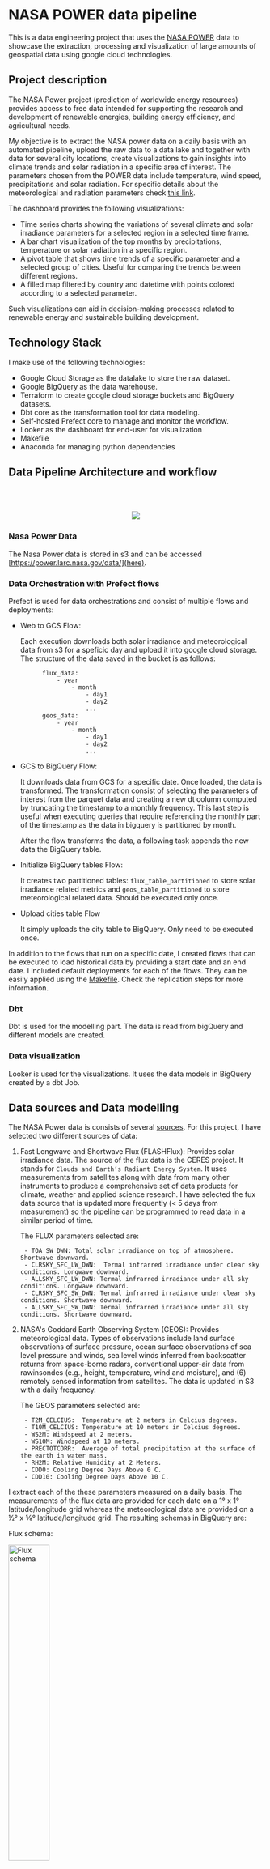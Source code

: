 # NASA POWER data pipeline

This is a data engineering project that uses the [NASA POWER](https://power.larc.nasa.gov/) data to showcase the extraction, processing and visualization of large amounts of geospatial data using google cloud technologies.

## Project description

The NASA Power project (prediction of worldwide energy resources) provides access to free data intended for supporting the research and development of renewable energies, building energy efficiency, and agricultural needs.

My objective is to extract the NASA power data on a daily basis with an automated pipeline, upload the raw data to a data lake and together with data for several city locations, create visualizations to gain insights into climate trends and solar radiation in a specific area of interest. The parameters chosen from the POWER data include temperature, wind speed, precipitations and solar radiation. For specific details about the meteorological and radiation parameters check [this link](https://gist.github.com/abelcallejo/d68e70f43ffa1c8c9f6b5e93010704b8).

The dashboard provides the following visualizations:

- Time series charts showing the variations of several climate and solar irradiance parameters for a selected region in a selected time frame.
- A bar chart visualization of the top months by precipitations, temperature or solar radiation in a specific region.
- A pivot table that shows time trends of a specific parameter and a selected group of cities. Useful for comparing the trends between different regions.
- A filled map filtered by country and datetime with points colored according to a selected parameter.

Such visualizations can aid in decision-making processes related to renewable energy and sustainable building development.

## Technology Stack

I make use of the following technologies:

- Google Cloud Storage as the datalake to store the raw dataset.
- Google BigQuery as the data warehouse.
- Terraform to create google cloud storage buckets and BigQuery datasets.
- Dbt core as the transformation tool for data modeling.
- Self-hosted Prefect core to manage and monitor the workflow.
- Looker as the dashboard for end-user for visualization
- Makefile
- Anaconda for managing python dependencies

## Data Pipeline Architecture and workflow

<br>
<br>

<p align="center">
  <img src="./images/pipeline.png"/>
</p>

### Nasa Power Data

The Nasa Power data is stored in s3 and can be accessed [https://power.larc.nasa.gov/data/](here).

### Data Orchestration with Prefect flows

Prefect is used for data orchestrations and consist of multiple flows and deployments:

- Web to GCS Flow:

    Each execution downloads both solar irradiance and meteorological data from s3 for a speficic day and upload it into google cloud storage. The structure of the data saved in the bucket is as follows:

            flux_data:
                - year
                    - month
                        - day1
                        - day2
                        ...
            geos_data:
                - year
                    - month
                        - day1
                        - day2
                        ...


- GCS to BigQuery Flow:

    It downloads data from GCS for a specific date. Once loaded, the data is transformed. The transformation consist of selecting the parameters of interest from the parquet data and creating a new dt column computed by truncating the timestamp to a monthly frequency. This last step is useful when executing queries that require referencing the monthly part of the timestamp as the data in bigquery is partitioned by month.

    After the flow transforms the data, a following task appends the new data the BigQuery table.

- Initialize BigQuery tables Flow:

    It creates two partitioned tables: `flux_table_partitioned` to store solar irradiance related metrics and `geos_table_partitioned` to store meteorological related data. Should be executed only once.

- Upload cities table Flow

    It simply uploads the city table to BigQuery. Only need to be executed once.

In addition to the flows that run on a specific date, I created flows that can be executed to load historical data by providing a start date and an end date.
I included default deployments for each of the flows. They can be easily applied using the [Makefile](./Makefile). Check the replication steps for more information.

### Dbt

Dbt is used for the modelling part. The data is read from bigQuery and different models are created. 

### Data visualization

Looker is used for the visualizations. It uses the data models in BigQuery created by a dbt Job.

## Data sources and Data modelling

The NASA Power data is consists of several [sources](https://power.larc.nasa.gov/docs/methodology/data/sources/). For this project, I have selected two different sources of data:

1. Fast Longwave and Shortwave Flux (FLASHFlux): Provides solar irradiance data. The source of the flux data is the CERES project. It stands for `Clouds and Earth’s Radiant Energy System`. It uses measurements from satellites along with data from many other instruments to produce a comprehensive set of data products for climate, weather and applied science research. I have selected the fux data source that is updated more frequently (< 5 days from measurement) so the pipeline can be programmed to read data in a similar period of time. 

    The FLUX parameters selected are:

        - TOA_SW_DWN: Total solar irradiance on top of atmosphere. Shortwave downward.
        - CLRSKY_SFC_LW_DWN:  Termal infrarred irradiance under clear sky conditions. Longwave downward.
        - ALLSKY_SFC_LW_DWN: Termal infrarred irradiance under all sky conditions. Longwave downward.
        - CLRSKY_SFC_SW_DWN: Termal infrarred irradiance under clear sky conditions. Shortwave downward.
        - ALLSKY_SFC_SW_DWN: Termal infrarred irradiance under all sky conditions. Shortwave downward.


2. NASA's Goddard Earth Observing System (GEOS): Provides meteorological data. Types of observations include land surface observations of surface pressure, ocean surface observations of sea level pressure and winds, sea level winds inferred from backscatter returns from space-borne radars, conventional upper-air data from rawinsondes (e.g., height, temperature, wind and moisture), and (6) remotely sensed information from satellites. The data is updated in S3 with a daily frequency.

    The GEOS parameters selected are:

        - T2M_CELCIUS:  Temperature at 2 meters in Celcius degrees.
        - T10M_CELCIUS: Temperature at 10 meters in Celcius degrees.
        - WS2M: Windspeed at 2 meters.
        - WS10M: Windspeed at 10 meters.
        - PRECTOTCORR:  Average of total precipitation at the surface of the earth in water mass.
        - RH2M: Relative Humidity at 2 Meters.
        - CDD0: Cooling Degree Days Above 0 C.
        - CDD10: Cooling Degree Days Above 10 C.

I extract each of the these parameters measured on a daily basis. The measurements of the flux data are provided for each date on a 1° x 1° latitude/longitude grid whereas the meteorological data are provided on a ½° x ⅝° latitude/longitude grid. The resulting schemas in BigQuery are:

Flux schema:

<img src="./images/flux_schema.png" alt="Flux schema" width="40%" height="40%">

Geos schema:

<img src="./images/geos_schema.png" alt="Geos schema" width="40%" height="40%">

### Partitions

Both raw tables are partitioned by the time column truncated by month [See creation query](./flows/queries/flux_table_creation.sql). In this way, common operations such as groping or filtering by a specific datetime are optimized. This has an important impact in the models calculated subsequently with dbt specially when computing the monthyl average of some parameters

### Dbt modelling

Instead of querying and visualizing of all datapoints in the global grid, it is more practical to limit the datapoints that are close to a city or region of interest. In order to achieve this, I added a new table for `cities`. It contains information about all cities of the world with their coordinates. As it is a small file, I include it as a csv in this repo and can be accessed [here](./worldcities.csv).

In dbt, given the cities table, the raw flux and geos tables I perform an inner [spatial join](./dbt_nasa_power/models/staging/city_flux_model.sql) with the flux and geos tables separately to create two new tables which contain data from the cities joint with solar irradiance and meteorological measurements. The resulting models are a time series for each city and a set of metrics.  


## Dashboard preview

The looker report can be viewed [here](https://lookerstudio.google.com/s/j1MZwZCTnAE)

**Time series**

<p align="center">
<img src="./images/timeseries.png" alt="timeseries" width="80%" height="80%">
</p>

**Barchart**

<p align="center">
<img src="./images/barchart.png" alt="barchart" width="80%" height="80%">
</p>

**Fillmap**
<p align="center">
<img src="./images/heatmap.png" alt="filledmap" width="80%" height="80%">
</p>


## Replication steps

### Setup google cloud

1. Start by creating a new Google Cloud account and setting up a new project. 

2. Create a new service account and grant it Compute Admin, Service Account User, Storage Admin, Storage Object Admin, and BigQuery Admin roles. 

3. After creating the service account, click on "Manage Keys" under actions Menu. Click on the Add Key dropdown and click on Create new key and create a new key in JSON format, saving it to your computer.

4. Install the Google Cloud CLI and log in by running "gcloud init" in an Ubuntu Linux environment or similar. 

5. Choose the cloud project you created to use. Set the environment variable to point to your downloaded service account keys JSON file by running "export GOOGLE_APPLICATION_CREDENTIALS=<path/to/your/service-account-authkeys>.json". 

6. Refresh your token/session and verify authentication by running "gcloud auth application-default login". 

7. Ensure that the following APIs are enabled for your project: 

https://console.cloud.google.com/apis/library/iam.googleapis.com 
https://console.cloud.google.com/apis/library/iamcredentials.googleapis.com 
https://console.cloud.google.com/apis/library/compute.googleapis.com

### Setup Environmet VM on Google Cloud (Optional)

Note that workflow execution environment can be setup in your local machine but for the purpose of having a common configuration you can create a VM on Google Cloud and follow the next steps:

1. Before we can interact with any VM on Google cloud we need to create an ssh key. The steps are described [here](https://cloud.google.com/compute/docs/connect/create-ssh-keys).

2. Once the private and public key pair is generated, we need to add the public key to our Google cloud comnpute engine configuration. On the GC console, navigate to compute engine -> metadata -> SSH Keys -> Add SSH Keys. 

You can copy your generated key as:

        cat ~/.ssh/gcp.pub | pbcopy

3. Create an VM instance with the following minmum specifications: 4 vCPUs and 16GB RAM and a boot disk of minimum 30GB. For operating system choose a recent stable Ubuntu release. Alternatively you can also use the following gcp command to create a vm instance:

4. Ssh to the created instance. This can be done with the ssh command or using the gcloud command line tool. For the last option, make sure that you have logged in with the correct service account and have the required permissions. See [the make file](./Makefile) for help with the commands.

5. On the virtual machine command line, download and install anaconda and docker:

        wget https://repo.anaconda.com/archive/Anaconda3-2023.03-Linux-x86_64.sh

        bash Anaconda3-2023.03-Linux-x86_64.sh

        sudo apt-get update

        sudo apt-get install docker.io

6. Clone this repository in the virtual machine:

        git clone https://github.com/cancamilo/dataworks-gis.git

7. Install terraform        

        wget https://releases.hashicorp.com/terraform/1.1.4/terraform_1.1.4_linux_amd64.zip

        sudo apt-get install unzip 

        unzip terraform_1.1.4_linux_amd64.zip

        ls

8. Transfer your previously generated service account key to the VM using ftp. 

9. Configure your google account:

            export GOOGLE_APPLICATION_CREDENTIALS=~/.gc/{your_key}.json

            gcloud auth activate-service-account --key-file $GOOGLE_APPLICATION_CREDENTIALS

20. Install Make

        sudo apt install make

After the previous steps, you should have your environment ready to create the necessary infrastructure and run the workflows

### Create infrastructure with terraform

With this repo cloned and given that you have installed terraform, navigate to the terraform folder and execute the following steps:

        terraform init 

        terraform plan

        terraform apply

### Install conda environment

First make sure you have conda installed in your machine. Then we can create and activate an environment:

        conda create --name dataworks-env

        conda activate dataworks-env

Finally, we should install the dependencies specified in [requirements.txt](./requirements.txt).

        pip install -r requirements.txt

### Deploy and run flows

1. Start the prefect server:

        prefect orion start

2. In a different terminal, start a prefect agent to execute the flows:

        prefect agent start -q 'default'

3. In the prefect UI, install the following blocks:

   - gcs-credentials: add your service account key in the service account info
   - gcs-bucket: Name the block `gcs-connector`, use `nasa_power_datalake` as the bucket name and as credentials choose the previously created gcs-credentials.
   - BigQueryWarehouse: name it bq-block and connect to previously stored credentials.

   Note: You could name the blocks as desired, but then the namings in the flows should be changed to adapt to your names.

4. Apply the deployments:

        Make apply_deployments

   This command will apply 4 already generated flows:

   - web_to_gcs_flow: 

        parameters:
        - start_date(optional): If not provided it will execute for the current day.

        frequency: Runs everyday at 6 am.

   - gcs_to_bq_flow:

        parameters:
        - start_date(optional): If not provided it will execute for the current day.

        frequency: Runs everyday at 6 am.

    - web_to_gcs_data_range_flow (optional): 

        parameters:
        - start_date
        - end-date        

    - gcs_to_bq_data_range_flow (optional): 

        parameters:
        - start_date
        - end_date

If all you need is to start acquiring data everyday, it is enough to just apply the deployments and the ETL will start populating the gcp bucket and the BigQuery table. If you want to acquire the historical data, you should first execute `web_to_gcs_data_range_flow` in the desired time range in order to populate the bucket and then execute `gcs_to_bq_data_range_flow`in the same time range to read from the bucket and upload the data to the partitioned tables in BigQuery. 

### Dbt Job Run

Up until this point, we have our date available in the desired time range in the GCS bucket and in the partitioned BigQuery tables. Now we can proceed to create the models from our data that will be subsequently used for visualizations in Google looker.

As a first step we should create a dbt cloud account and connect it to our BigQuery account. To do so you can follow this [excelent guide](https://github.com/ziritrion/dataeng-zoomcamp/blob/main/notes/4_analytics.md#setting-up-dbt). It is also neccesary to configure our dbt cloud account to connect to the github where the repository lives. In this repo, the dbt relevant project files are in the `dbt_nasa_power` folder. 

Inside our dbt project in the cloud, we proceed configure a `Job`. It should run in a production environment that points to our `production` dataset in BigQuery. The `Job` should be configured to execute the following steps:

        dbt test

        dbt run --vars '{"join_radius": 70000, "is_test_run": false}'

First, this job will perform some default testing on the data and then build and run the [dbt models](./dbt_nasa_power/models/). The `join_radius` variable specifies the maximum radius around a city that will be used to join the data from the neighboring points in the metrics tables. 

You can program this `Job` to run periodically with a similar frequency as the prefect flows but with a small delay to wait for the flows to finish. Alternatively, the flows coud be changed to execute the dbt Job via API, but note that API access is a paid dbt feature and not included in the free plan. 

Once this job finished succesfuly, we should have three new tables: 

- city_flux_model: cities joint with flux metrics.
- city_geos_model: cities joint with geos metrics.
- city_monthly_agg: monthly aggregations for every city for selected parameters.

data prepared for visualization.

### Google Looker Studio

1. Go to [Google Looker Studio](https://lookerstudio.google.com/) and create a new report.

2. You will be asked to provide a data source. Choose BigQuery -> your project -> production (dataset) -> table. This will open the report and then you can connect additional data sources (different tables).

3. Time series: you can create time series plots to visualize trends of one or multiple meteorology or solar irradiance parameters for a selected city. For the time series, the column `time` should be used as dimension and then choose the average aggregation for at least one of the metric.

4. Bar charts: The `city_monthly_agg` contains selected metrics aggregated by month, this data can be plotted in a bar chart choosing the dimension `month_name`. You can also add multiple parameters but unfortunately there does not seem to be an easy way to add a y axis to the right in order to make easier the visualization of parameters in diferent scales.

5. Pivot Tables: We can extract interesting insights by using pivot tables. In this case I have created a pivot table with the row dimension `time` and the clolumn dimension `city_name`. You can then select any metric and this table will show the trend overtime for several cities.

## Future work

- Include new data sources with more parameters. The NASA Power datalake provides measurements that starts from the year 1984. In this work I have considered only a subset of the data starting from 2022 on.

- Simplify the configuration of the VM. A lot of the steps could be packed into a bash script.

- Dockerizing the prefect server and agents would make the workflows easier to reproduce under the same conditions and allow scaling of the ETLs if deployed on kubernetes or similar technologies.